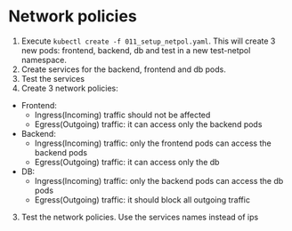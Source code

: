 # Network policies

1. Execute `kubectl create -f 011_setup_netpol.yaml`. This will create 3 new pods: frontend, backend, db and test in a new test-netpol namespace.
2. Create services for the backend, frontend and db pods.
3. Test the services
4. Create 3 network policies:

- Frontend:
  - Ingress(Incoming) traffic should not be affected
  - Egress(Outgoing) traffic: it can access only the backend pods
- Backend:
  - Ingress(Incoming) traffic: only the frontend pods can access the backend pods
  - Egress(Outgoing) traffic: it can access only the db
- DB:
  - Ingress(Incoming) traffic: only the backend pods can access the db pods
  - Egress(Outgoing) traffic: it should block all outgoing traffic

3. Test the network policies. Use the services names instead of ips
